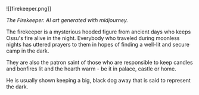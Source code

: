 ![[firekeeper.png]]

*The Firekeeper. AI art generated with midjourney.*

The firekeeper is a mysterious hooded figure from ancient days who keeps Ossu's fire alive in the night. Everybody who traveled during moonless nights has uttered prayers to them in hopes of finding a well-lit and secure camp in the dark.

They are also the patron saint of those who are responsible to keep candles and bonfires lit and the hearth warm - be it in palace, castle or home.

He is usually shown keeping a big, black dog away that is said to represent the dark.